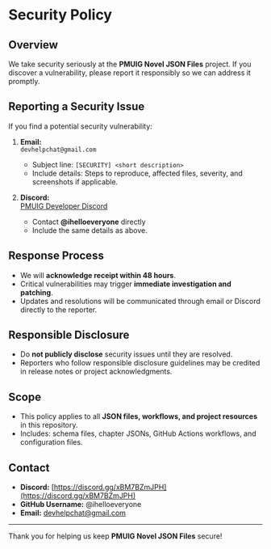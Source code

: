 # Security Policy

## Overview

We take security seriously at the **PMUIG Novel JSON Files** project. If you discover a vulnerability, please report it responsibly so we can address it promptly.

## Reporting a Security Issue

If you find a potential security vulnerability:

1. **Email:**  
   `devhelpchat@gmail.com`  
   - Subject line: `[SECURITY] <short description>`  
   - Include details: Steps to reproduce, affected files, severity, and screenshots if applicable.

2. **Discord:**  
   [PMUIG Developer Discord](https://discord.gg/xBM7BZmJPH)  
   - Contact **@ihelloeveryone** directly  
   - Include the same details as above.

## Response Process

- We will **acknowledge receipt within 48 hours**.  
- Critical vulnerabilities may trigger **immediate investigation and patching**.  
- Updates and resolutions will be communicated through email or Discord directly to the reporter.  

## Responsible Disclosure

- Do **not publicly disclose** security issues until they are resolved.  
- Reporters who follow responsible disclosure guidelines may be credited in release notes or project acknowledgments.  

## Scope

- This policy applies to all **JSON files, workflows, and project resources** in this repository.  
- Includes: schema files, chapter JSONs, GitHub Actions workflows, and configuration files.  

## Contact

- **Discord:** [https://discord.gg/xBM7BZmJPH](https://discord.gg/xBM7BZmJPH)  
- **GitHub Username:** @ihelloeveryone  
- **Email:** devhelpchat@gmail.com  

---

Thank you for helping us keep **PMUIG Novel JSON Files** secure!
